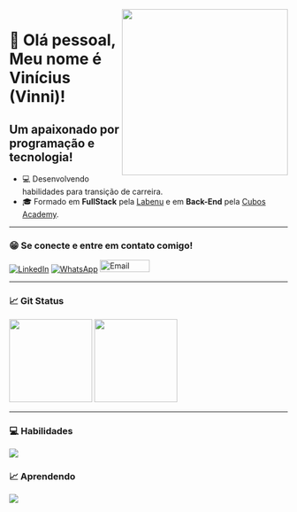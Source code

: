 <img align="right" src="https://spread.com.br/wp-content/uploads/2020/06/anima-desenvolvimento-agil.gif" width="300"/> 

# 🖖  Olá pessoal, Meu nome é Vinícius (Vinni)!
## Um apaixonado por programação e tecnologia!

- 💻 Desenvolvendo habilidades para transição de carreira.
- 🎓 Formado em **FullStack** pela <a href="https://www.labenu.com.br/">Labenu</a> e em **Back-End** pela <a href="https://cubos.academy/">Cubos Academy</a>.
___
### 😁 Se conecte e entre em contato comigo!
<p align="left">
  <a href="[https://www.linkedin.com/in/felipe-alves-6a67b6256](https://www.linkedin.com/in/vini-gomes/)" title="LinkedIn">
  <img src="https://img.shields.io/badge/-Linkedin-0e76a8?style=flat-square&logo=Linkedin&logoColor=white&link=/" alt="LinkedIn"/></a>

  <a href="https://wa.me/5511966397027" title="WhatsApp">
  <img src="https://img.shields.io/badge/-WhatsApp-25d366?style=flat-square&labelColor=25d366&logo=whatsapp&logoColor=white&link=" alt="WhatsApp"/></a>

  <a href="mailto:vinicius_gnascimento2013@hotmail.com" title="Email">
  <img height=22px width=90px src="https://img.shields.io/badge/-Email-000?style=for-the-badge&logo=gmail&logoColor=E94D5F" alt="Email"/></a>
</p>

___

### 📈 Git Status

<img height="150em" src="https://github-readme-stats.vercel.app/api?username=gomesvini&theme=transparent&bg_color=000&border_color=30A3DC&show_icons=true&icon_color=30A3DC&title_color=E94D5F&text_color=FFF"/>        <img height="150em" src="https://github-readme-stats-git-masterrstaa-rickstaa.vercel.app/api/top-langs/?username=gomesvini&layout=compact&bg_color=000&border_color=30A3DC&title_color=E94D5F&text_color=FFF"/>

___
### 💻 Habilidades

<p align="left">
  <a href="https://skillicons.dev">
    <img src="https://skillicons.dev/icons?i=html,css,javascript,react,ts,postgresql,sqlite,nodejs,express,postman" />
  </a>
</p>

### 📈 Aprendendo

<p align="left">
  <a href="https://skillicons.dev">
    <img src="https://skillicons.dev/icons?i=php,bootstrap,tailwind,idea,kotlin,vue" />
  </a>
</p>
